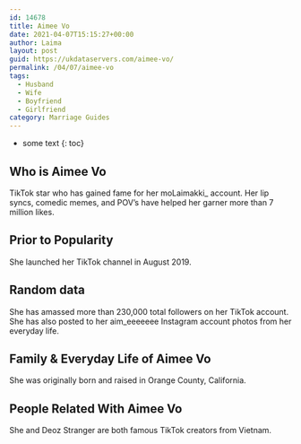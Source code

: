```yaml
---
id: 14678
title: Aimee Vo
date: 2021-04-07T15:15:27+00:00
author: Laima
layout: post
guid: https://ukdataservers.com/aimee-vo/
permalink: /04/07/aimee-vo
tags:
  - Husband
  - Wife
  - Boyfriend
  - Girlfriend
category: Marriage Guides
---
```


* some text
{: toc}


## Who is Aimee Vo
                  
                  
                  
TikTok star who has gained fame for her moLaimakki_ account. Her lip syncs, comedic memes, and POV&#8217;s have helped her garner more than 7 million likes.
                  
              
            
              
            
                
                
                
## Prior to Popularity
                  
                  
                  
She launched her TikTok channel in August 2019.
                  
              
            
              
            
                
                
                
## Random data
                  
                  
                  
She has amassed more than 230,000 total followers on her TikTok account. She has also posted to her aim_eeeeeee Instagram account photos from her everyday life.
                  
              
            
              
            
                
                
                
## Family & Everyday Life of Aimee Vo
                  
                  
                  
She was originally born and raised in Orange County, California. 
                  
              
            
              
            
                
                
                
## People Related With Aimee Vo
                  
                  
                  
She and Deoz Stranger are both famous TikTok creators from Vietnam.
                  
              
            
              
            
                
              
            
              
              
            
            
              
            
          
          
          